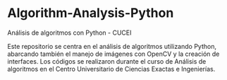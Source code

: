 # Algorithm-Analysis-Python
Análisis de algoritmos con Python - CUCEI

Este repositorio se centra en el análisis de algoritmos utilizando Python, abarcando también el manejo de imágenes con OpenCV y la creación de interfaces. Los códigos se realizaron durante el curso de Análisis de algoritmos en el Centro Universitario de Ciencias Exactas e Ingenierías.
